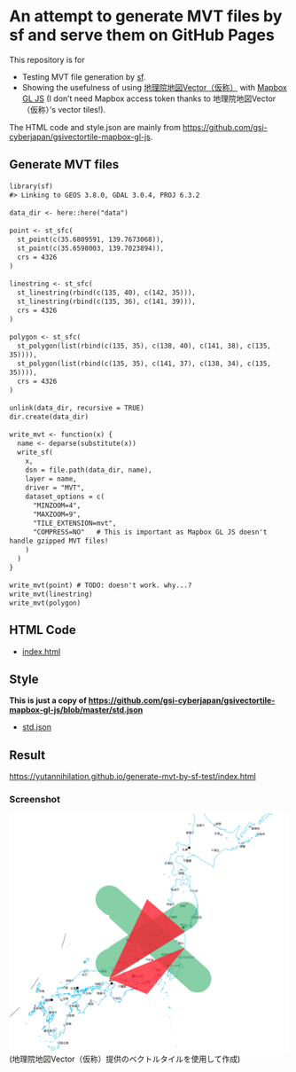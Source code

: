 
<!-- README.md is generated from README.Rmd. Please edit that file -->

An attempt to generate MVT files by sf and serve them on GitHub Pages
=====================================================================

This repository is for

-   Testing MVT file generation by
    [sf](https://github.com/r-spatial/sf/).
-   Showing the usefulness of using
    [地理院地図Vector（仮称）](https://maps.gsi.go.jp/vector/) with
    [Mapbox GL JS](https://github.com/mapbox/mapbox-gl-js) (I don’t need
    Mapbox access token thanks to 地理院地図Vector（仮称）’s vector
    tiles!).

The HTML code and style.json are mainly from
<a href="https://github.com/gsi-cyberjapan/gsivectortile-mapbox-gl-js" class="uri">https://github.com/gsi-cyberjapan/gsivectortile-mapbox-gl-js</a>.

Generate MVT files
------------------

    library(sf)
    #> Linking to GEOS 3.8.0, GDAL 3.0.4, PROJ 6.3.2

    data_dir <- here::here("data")

    point <- st_sfc(
      st_point(c(35.6809591, 139.7673068)),
      st_point(c(35.6598003, 139.7023894)),
      crs = 4326
    )

    linestring <- st_sfc(
      st_linestring(rbind(c(135, 40), c(142, 35))),
      st_linestring(rbind(c(135, 36), c(141, 39))),
      crs = 4326
    )

    polygon <- st_sfc(
      st_polygon(list(rbind(c(135, 35), c(138, 40), c(141, 38), c(135, 35)))),
      st_polygon(list(rbind(c(135, 35), c(141, 37), c(138, 34), c(135, 35)))),
      crs = 4326
    )

    unlink(data_dir, recursive = TRUE)
    dir.create(data_dir)

    write_mvt <- function(x) {
      name <- deparse(substitute(x))
      write_sf(
        x,
        dsn = file.path(data_dir, name),
        layer = name,
        driver = "MVT",
        dataset_options = c(
          "MINZOOM=4",
          "MAXZOOM=9",
          "TILE_EXTENSION=mvt",
          "COMPRESS=NO"   # This is important as Mapbox GL JS doesn't handle gzipped MVT files!
        )
      )
    }

    write_mvt(point) # TODO: doesn't work. why...?
    write_mvt(linestring)
    write_mvt(polygon)

HTML Code
---------

-   [index.html](index.html)

Style
-----

**This is just a copy of
<a href="https://github.com/gsi-cyberjapan/gsivectortile-mapbox-gl-js/blob/master/std.json" class="uri">https://github.com/gsi-cyberjapan/gsivectortile-mapbox-gl-js/blob/master/std.json</a>**

-   [std.json](std.json)

Result
------

<a href="https://yutannihilation.github.io/generate-mvt-by-sf-test/index.html" class="uri">https://yutannihilation.github.io/generate-mvt-by-sf-test/index.html</a>

### Screenshot

![](./screenshot.png)
(地理院地図Vector（仮称）提供のベクトルタイルを使用して作成)

